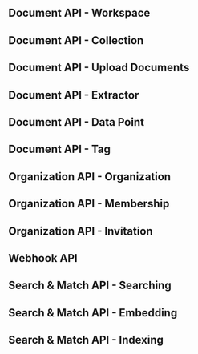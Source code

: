 

Document API - Workspace
------------------------

Document API - Collection
-------------------------

Document API - Upload Documents
-------------------------------

Document API - Extractor
------------------------

Document API - Data Point
-------------------------

Document API - Tag
------------------

Organization API - Organization
-------------------------------

Organization API - Membership
-----------------------------

Organization API - Invitation
-----------------------------

Webhook API
-----------

Search & Match API - Searching
------------------------------

Search & Match API - Embedding
------------------------------

Search & Match API - Indexing
-----------------------------